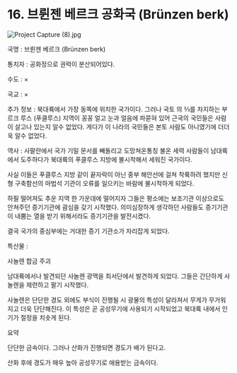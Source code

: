 # 16. 브륀젠 베르크 공화국 (Brünzen berk)

![Project Capture (8).jpg](16%20%E1%84%87%E1%85%B3%E1%84%85%E1%85%B1%E1%86%AB%E1%84%8C%E1%85%A6%E1%86%AB%20%E1%84%87%E1%85%A6%E1%84%85%E1%85%B3%E1%84%8F%E1%85%B3%20%E1%84%80%E1%85%A9%E1%86%BC%E1%84%92%E1%85%AA%E1%84%80%E1%85%AE%E1%86%A8%20(Bru%CC%88nzen%20berk)%20d923e7935c58462b831d42059d9ea075/Project_Capture_(8).jpg)

국명 : 브륀젠 베르크 (Brünzen berk)

통치자 : 공화정으로 권력이 분산되어있다.

수도 : ×

국교 : ×

추가 정보 : 북대륙에서 가장 동쪽에 위치한 국가이다. 그러나 국토 의 ⅔를 차지하는 부르크 루스 (푸클루스) 지역이 꽁꽁 얼고 눈과 얼음에 파묻혀 있어 근국의 국민들은 사람이 살고나 있는지 알수 없었다. 게다가 이 나라의 국민들은 본토 사람도 아니였기에 더더욱 알수 없었다.

역사 : 사팔란에서 국가 기밀 문서를  빼돌리고 도망쳐온통칭 불온 세력 사람들이 남대륙에서 도주하다가 북대륙의 푸클루스 지방에 불시착해서 세워진 국가이다. 

사실 이들은 푸클루스 지방 같이 끝자락이 아닌 중부 해안선에 걸쳐 착륙하려 했지만 신형 구축함선의 마법석 기관이 오류를 일으키는 바람에 불시착하게 되었다. 

하필 떨어져도 추운 지역 한 가운데에 떨어지자 그들은 평소에는 보조기관 이상으로도 안쳐주던 증기기관에 괌심을 갖기 시작했다. 의미심장하게 생각하던 사람들도 증기기관이 내뿜는 열을 받기 위해서라도 증기기관을 발전시켰다.

결국 국가의 중심부에는 거대한 증기 기관소가 자리잡게 되었다.

특산물 : 

사놀렌 합금 주괴

남대륙에서나 발견되던 사놀렌 광맥을 최서단에서 발견하게 되었다. 그들은 간단하게 사놀렌을 제련하고 팔기 시작했다. 

사놀렌은 단단한 경도 외에도 부식이 진행될 시 광물의 특성이 달라져서 무게가 무거워지고 더욱 단단해진다. 이 특성은 곧 공성무기에 사용되기 시작되었고 북대륙 내에서 인기가 절정을 치솟게 된다.

요약

단단한 금속이다. 그러나 산화가 진행되면 경도가 배가 된다고. 

산화 후에 경도가 매우 높아 공성무기로 애용받는 금속이다.